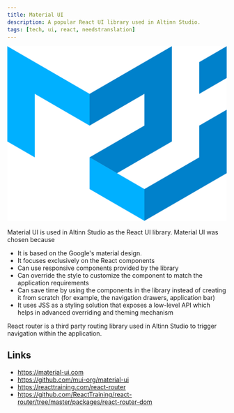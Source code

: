 ```yaml
---
title: Material UI
description: A popular React UI library used in Altinn Studio.
tags: [tech, ui, react, needstranslation]
---
```


![Material UI logo](material-ui-logo.svg "Material UI logo")

Material UI is used in Altinn Studio as the React UI library. Material UI was chosen because

- It is based on the Google's material design. 
- It focuses exclusively on the React components
- Can use responsive components provided by the library
- Can override the style to customize the component to match the application requirements
- Can save time by using the components in the library instead of creating it from scratch (for example, the navigation drawers, application bar)
- It uses JSS as a styling solution that exposes a low-level API which helps in advanced overriding and theming mechanism

React router is a third party routing library used in Altinn Studio to trigger navigation within the application.


## Links

- https://material-ui.com
- https://github.com/mui-org/material-ui
- https://reacttraining.com/react-router
- https://github.com/ReactTraining/react-router/tree/master/packages/react-router-dom
